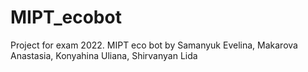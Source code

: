 # MIPT_ecobot
Project for exam 2022. MIPT eco bot by Samanyuk Evelina, Makarova Anastasia, Konyahina Uliana, Shirvanyan Lida
